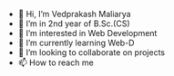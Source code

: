 - 👋 Hi, I’m Vedprakash Maliarya
- 🏨 I’m in 2nd year of B.Sc.(CS)
- 👀 I’m interested in Web Development
- 🌱 I’m currently learning Web-D
- 💞️ I’m looking to collaborate on projects
- 📫 How to reach me 

<!---
itsVed/itsVed is a ✨ special ✨ repository because its `README.md` (this file) appears on your GitHub profile.
You can click the Preview link to take a look at your changes.
--->
